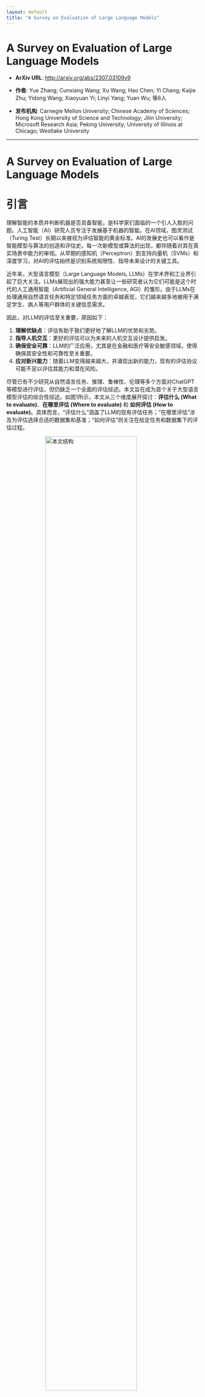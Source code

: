 ```yaml
---
layout: default
title: "A Survey on Evaluation of Large Language Models"
---
```


# A Survey on Evaluation of Large Language Models

- **ArXiv URL**: http://arxiv.org/abs/2307.03109v9

- **作者**: Yue Zhang; Cunxiang Wang; Xu Wang; Hao Chen; Yi Chang; Kaijie Zhu; Yidong Wang; Xiaoyuan Yi; Linyi Yang; Yuan Wu; 等6人

- **发布机构**: Carnegie Mellon University; Chinese Academy of Sciences; Hong Kong University of Science and Technology; Jilin University; Microsoft Research Asia; Peking University; University of Illinois at Chicago; Westlake University

---

# A Survey on Evaluation of Large Language Models

# 引言

理解智能的本质并判断机器是否具备智能，是科学家们面临的一个引人入胜的问题。人工智能（AI）研究人员专注于发展基于机器的智能。在AI领域，图灵测试（Turing Test）长期以来被视为评估智能的黄金标准。AI的发展史也可以看作是智能模型与算法的创造和评估史。每一次新模型或算法的出现，都伴随着对其在真实场景中能力的审视。从早期的感知机（Perceptron）到支持向量机（SVMs）和深度学习，对AI的评估始终是识别系统局限性、指导未来设计的关键工具。

近年来，大型语言模型（Large Language Models, LLMs）在学术界和工业界引起了巨大关注。LLMs展现出的强大能力甚至让一些研究者认为它们可能是这个时代的人工通用智能（Artificial General Intelligence, AGI）的雏形。由于LLMs在处理通用自然语言任务和特定领域任务方面的卓越表现，它们越来越多地被用于满足学生、病人等用户群体的关键信息需求。

因此，对LLM的评估至关重要，原因如下：
1.  **理解优缺点**：评估有助于我们更好地了解LLM的优势和劣势。
2.  **指导人机交互**：更好的评估可以为未来的人机交互设计提供启发。
3.  **确保安全可靠**：LLM的广泛应用，尤其是在金融和医疗等安全敏感领域，使得确保其安全性和可靠性至关重要。
4.  **应对新兴能力**：随着LLM变得越来越大，并涌现出新的能力，现有的评估协议可能不足以评估其能力和潜在风险。

尽管已有不少研究从自然语言任务、推理、鲁棒性、伦理等多个方面对ChatGPT等模型进行评估，但仍缺乏一个全面的评估综述。本文旨在成为首个关于大型语言模型评估的综合性综述。如图1所示，本文从三个维度展开探讨：**评估什么 (What to evaluate)**、**在哪里评估 (Where to evaluate)** 和 **如何评估 (How to evaluate)**。具体而言，“评估什么”涵盖了LLM的现有评估任务；“在哪里评估”涉及为评估选择合适的数据集和基准；“如何评估”则关注在给定任务和数据集下的评估过程。

<img src="/images/2307.03109v9/page_2_Figure_1.jpg" alt="本文结构" style="width:80%; max-width:300px; margin:auto; display:block;">

本文的贡献如下：
1.  从“评估什么”、“在哪里评估”和“如何评估”三个方面，提供了一个关于LLM评估的全面综述。
2.  在“评估什么”方面，总结了各个领域的现有任务，并对LLM的成功和失败案例进行了深入分析。
3.  在“在哪里评估”方面，总结了评估指标、数据集和基准。在“如何评估”方面，探讨了当前的协议和新颖的评估方法。
4.  探讨了LLM评估未来面临的挑战，并开源了相关资料以促进社区合作。

<img src="/images/2307.03109v9/page_4_Figure_1.jpg" alt="LLM评估论文随时间变化趋势" style="width:85%; max-width:450px; margin:auto; display:block;">

# 背景

## 大型语言模型 (LLMs)

语言模型（Language Models, LMs）是能够理解和生成人类语言的计算模型。大型语言模型（LLMs）是具有海量参数和卓越学习能力的先进语言模型。许多先进LLM（如GPT-3, GPT-4）背后的核心模块是Transformer [197]中的自注意力机制（self-attention module）。

LLM的一个关键特性是上下文学习（in-context learning）[14]，模型根据给定的上下文或提示生成文本。另一个关键技术是基于人类反馈的强化学习（Reinforcement Learning from Human Feedback, RLHF）[25, 268]，通过使用人类生成的反馈作为奖励来微调模型，使其从错误中学习并持续改进。

在自回归语言模型中，给定上下文序列 $X$，其目标是预测下一个 token $y$。模型通过最大化给定token序列的条件概率来进行训练，该概率可以通过链式法则分解：


{% raw %}$$P(y \mid X) = \prod_{t=1}^{T} P(y_t \mid \mathbf{x}_1, \mathbf{x}_2, \dots, \mathbf{x}_{t-1}),$${% endraw %}


其中 $T$ 是序列长度。

与LLM交互的常用方法是提示工程（prompt engineering）[26, 222, 263]，用户设计特定的提示来引导LLM生成期望的响应。


| 特性 | 传统机器学习 | 深度学习 | 大型语言模型 |
| :--- | :--- | :--- | :--- |
| **训练数据量** | 大 | 很大 | 超大规模 |
| **特征工程** | 手动 | 自动 | 自动 |
| **模型复杂度** | 有限 | 复杂 | 极其复杂 |
| **可解释性** | 好 | 差 | 更差 |
| **性能** | 中等 | 高 | 极高 |
| **硬件要求** | 低 | 高 | 极高 |

## AI模型评估

AI模型评估是衡量模型性能的关键步骤。标准的评估协议包括k折交叉验证、留出验证、留一交叉验证（LOOCV）等。然而，由于深度学习模型训练规模庞大，这些方法通常不适用。因此，在静态验证集上进行评估长期以来成为深度学习模型的标准选择，例如计算机视觉领域的ImageNet和自然语言处理领域的GLUE。

<img src="/images/2307.03109v9/page_5_Figure_3.jpg" alt="AI模型评估流程" style="width:90%; max-width:700px; margin:auto; display:block;">

随着LLM的规模越来越大、可解释性越来越差，现有的评估协议可能不足以全面评估其真实能力。

# 评估什么 (WHAT TO EVALUATE)

为了展示LLM的性能，应该在哪些任务上对其进行评估？本节将现有评估任务分为以下几类：自然语言处理、鲁棒性、伦理、偏见与可信赖性、社会科学、自然科学与工程、医疗应用、智能体应用等。

## 自然语言处理任务

LLM最初的目标就是提升在自然语言处理（Natural Language Processing, NLP）任务上的表现。因此，大多数评估研究都集中在NLP任务上，包括自然语言理解和生成。


| 参考文献 | 情感分析 | 文本分类 | 自然语言推理 | 其他NLU | 推理 | 摘要 | 对话 | 翻译 | 问答 | 其他NLG | 多语言 |
| :--- | :---: | :---: | :---: | :---: | :---: | :---: | :---: | :---: | :---: | :---: | :---: |
| Abdelali et al. [1] | | | | | | | | ✓ | | | ✓ |
| Ahuja et al. [2] | | | | | | | | | | | ✓ |
| Bian et al. [9] | | | | | ✓ | | | | ✓ | | |
| Bang et al. [6] | ✓ | | | | ✓ | ✓ | ✓ | ✓ | ✓ | ✓ | ✓ |
| Bai et al. [5] | | | | | | | | | ✓ | | |
| Chen et al. [20] | | | | | | | | | | ✓ |  |
| Choi et al. [23] | | | | ✓ | | | | | | | |
| Chia et al. [22] | | | | | | | | | | ✓ | |
| Frieder et al. [45] | | | | | ✓ | | | | | | |
| Fu et al. [47] | | | | | ✓ | | | | | | |
| Gekhman et al. [55] | ✓ | | | | | | | | | ✓ | |
| Gendron et al. [56] | | | ✓ | | ✓ | ✓ | | | | ✓ | |
| Honovich et al. [74] | | | | | ✓ | | | | | | |
| Jiang et al. [86] | | | | | | | | | | | ✓ |
| Lai et al. [100] | | | | | | | | | | | ✓ |
| Laskar et al. [102] | ✓ | | ✓ | | ✓ | ✓ | | ✓ | ✓ | ✓ | ✓ |
| Lopez-Lira & Tang [129] | ✓ | | | | | | | | | | |
| Liang et al. [114] | ✓ | ✓ | | | | ✓ | | | ✓ | | |
| Lee et al. [105] | | | ✓ | | | | | | | | |
| Lin and Chen [121] | | | | | | | ✓ | | | | |
| Liévin et al. [117] | | | | | ✓ | | | | | | |
| Liu et al. [124] | | | | | ✓ | | | | | | |
| Lyu et al. [130] | | | | | | | | | ✓ | | |
| Manakul et al. [133] | | | | | | | | | | ✓ | |
| Min et al. [138] | | | | | | | | | | ✓ | |
| Orrù et al. [147] | | | | | ✓ | | | | | | |
| Pan et al. [151] | | | | | ✓ | | | | | | |
| Peña et al. [154] | | ✓ | | | | | | | | | |
| Pu and Demberg [158] | | | | | | | ✓ | | | ✓ | |
| Pezeshkpour [156] | | | | | | | | | | ✓ | |
| Qin et al. [159] | ✓ | | ✓ | | ✓ | ✓ | ✓ | | ✓ | | |
| Riccardi & Desai [166] | | | | | ✓ | | | | | | |
| Saparov et al. [170] | | | | ✓ | | | | | | | |
| Tao et al. [184] | | | | ✓ | | | | | | | |
| Wang et al. [208] | | | | | | | | ✓ | | | ✓ |
| Wang et al. [218] | ✓ | | | | | | | | | | |
| Wang et al. [204] | | | ✓ | | | | | | ✓ | | |
| Wu et al. [227] | | | | | ✓ | | | | | | |
| Wu et al. [226] | | | | | ✓ | | | | | | |
| Xu et al. [229] | | | | | ✓ | | | | | | |
| Yang & Menczer [233] | | ✓ | | | | | | | | | |
| Zheng et al. [259] | | | | | | | ✓ | | | | |
| Zhang et al. [251] | ✓ | | | | | | | | | | |
| Zhang et al. [250] | | | | | | | | | | | ✓ |
| Zhuang et al. [265] | | | | | ✓ | | | | | | |
| Zhang et al. [244] | | | | | ✓ | | | | | | |


### 自然语言理解

- **情感分析**：LLM在此任务上表现出色，通常优于传统方法。但在低资源语言的情感理解上能力有限。
- **文本分类**：LLM在文本分类上表现良好，甚至能处理非常规问题设置下的分类任务，准确率较高。

- **自然语言推理 (NLI)**：确定“假设”是否能从“前提”中逻辑推导出来。研究表明，ChatGPT在此任务上优于GPT-3.5，但也有研究发现LLM在处理NLI范围和人类分歧方面表现不佳，仍有很大提升空间。

- **语义理解**：指对语言深层含义的理解。研究发现，LLM能理解单个事件，但感知事件间语义相似性的能力有限。在因果和意图关系推理上表现较好，但在其他关系类型上较弱。此外，LLM难以区分有意义和无意义的短语，表现逊于人类。

- **社会知识理解**：评估结果显示，在社会知识概念的学习和识别上，经过监督微调的小模型（如BERT）的性能远超零样本下的大模型（如GPT系列）。这表明，模型参数量的增加并不一定带来更高水平的社会知识。

### 推理

推理任务对AI模型是巨大的挑战，需要模型不仅理解信息，还要进行推断。
- **数学推理**：ChatGPT在算术推理上能力强，但整体数学推理能力仍需提高。
- **符号与抽象推理**：ChatGPT在符号推理上表现不如GPT-3.5，且现有LLM在抽象推理和反事实推理上能力有限。
- **逻辑推理**：ChatGPT和GPT-4在多数逻辑推理基准上优于传统微调方法，但在处理新颖和分布外（out-of-distribution）数据时面临挑战。
- **其他推理类型**：LLM在常识推理、空间推理和多跳推理上表现普遍较差，但在因果和类比推理上表现尚可。
- **专业领域推理**：零样本的InstructGPT和Codex在复杂医学推理等任务上展现出潜力，但仍需改进。

总的来说，LLM在推理方面展现出巨大潜力且持续进步，但仍面临诸多挑战和局限。

### 自然语言生成

- **摘要**：LLM在该任务上表现一般。经过微调的BART模型甚至优于零样本的ChatGPT。
- **对话**：Claude和ChatGPT在对话任务上表现优异且具有竞争力。针对特定任务进行微调的模型在面向任务和知识型对话中表现更佳。
- **翻译**：虽然并非为翻译专门训练，但LLM表现出强大的性能。GPT-4在人工评估中优于商业机器翻译系统。但LLM在“英文→其他语言”的翻译以及非拉丁语系的翻译能力上仍有不足。
- **问答**：LLM在问答任务上表现近乎完美。经过微调的模型（如Vícuna和ChatGPT）能取得极高分数。

- **其他生成任务**：在句子风格迁移方面，ChatGPT通过少样本学习超越了先前的监督模型，但在控制句子正式性方面仍与人类行为有差距。在写作任务上，LLM在信息性、专业性、议论性和创造性写作等多方面表现出一致的通用能力。

### 多语言任务

尽管多数LLM在多语言数据上训练，但评估主要集中在英语上。研究表明，LLM在处理非拉丁语系语言和低资源语言时表现不佳。即使将输入翻译成英文再查询，其性能也劣于SOTA模型。这表明LLM在多语言任务上面临巨大挑战，未来需要关注多语言平衡和对非拉丁语系、低资源语言的支持。

### 事实性

事实性（Factuality）指模型提供的信息与现实世界事实相符的程度，这对于避免产生“事实幻觉”（factual hallucination）至关重要。
- **评估发现**：GPT-4和BingChat等模型能在超过80%的问题上提供正确答案，但离完全准确仍有差距。
- **评估方法**：研究者提出了多种评估事实性的方法，如将事实一致性任务转化为二元分类问题，或使用基于信息论的指标。TruthfulQA等数据集被设计用于专门测试模型的事实性。
- **核心挑战**：研究发现，仅仅扩大模型规模并不一定能提高其真实性，这表明需要改进训练方法来解决事实性问题。

## 鲁棒性、伦理、偏见与可信赖性


| 参考文献 | 鲁棒性 | 伦理与偏见 | 可信赖性 |
| :--- | :---: | :---: | :---: |
| Cao et al. [16] | | ✓ | |
| Dhamala et al. [37] | | ✓ | |
| Deshpande et al. [35] | | ✓ | |
| Ferrara [42] | | ✓ | |
| Gehman et al. [53] | | ✓ | |
| Hartmann et al. [65] | | ✓ | |
| Hendrycks et al. [69] | | ✓ | |
| Hagendorff & Fabi [62] | | | ✓ |
| Li et al. [111] | ✓ | | |
| Liu et al. [123] | ✓ | | ✓ |
| Li et al. [113] | | | ✓ |
| Parrish et al. [153] | | ✓ | |
| Rutinowski et al. [167] | | ✓ | |
| Rawte et al. [163] | | | ✓ |
| Sheng et al. [175] | | ✓ | |
| Simmons [176] | | ✓ | |
| Wang et al. [207] | ✓ | | |
| Wang et al. [206] | ✓ | | |
| Wang et al. [201] | ✓ | ✓ | ✓ |
| Wang et al. [209] | | ✓ | |
| Xie et al. [228] | | | ✓ |
| Yang et al. [234] | ✓ | | |
| Zhao et al. [258] | ✓ | | |
| Zhuo et al. [267] | ✓ | | |
| Zhu et al. [264] | ✓ | | |
| Zhuo et al. [266] | | ✓ | |
| Zhang et al. [253] | | | ✓ |

### 鲁棒性

鲁棒性（Robustness）研究系统在面对意外输入时的稳定性，主要包括分布外（OOD）鲁棒性和对抗鲁棒性。
- **OOD鲁棒性**：研究表明，LLM在面对OOD数据时性能会下降，这凸显了系统安全的潜在风险。
- **对抗鲁棒性**：PromptBench等基准的评估结果显示，当前的LLM容易受到对抗性提示（adversarial prompts）的攻击，在字符、词、句子和语义层面的攻击下都表现出脆弱性。AdvGLUE++等新基准也被提出用于评估对抗鲁棒性。

### 伦理与偏见

LLM可能内化并放大训练数据中存在的有害信息，如攻击性言论、仇恨言论以及针对特定人群（如性别、种族、职业）的社会偏见。
- **毒性与偏见**：研究发现ChatGPT仍会产生有害内容，当引入“角色扮演”提示时，其生成内容的毒性会增加高达6倍。
- **政治与人格偏见**：基于政治罗盘测试和MBTI测试的评估发现，LLM倾向于表现出进步主义观点和ENFJ人格类型。
- **道德与文化偏见**：LLM在道德基础理论上也表现出偏见，并存在对某些文化价值观的偏向。
- **评估工具**：研究者开发了如CHBias等中文对话偏见评估数据集，并利用系统提示“越狱”等方法来探测模型的刻板印象偏见。

### 可信赖性

可信赖性（Trustworthiness）是一个更广泛的概念，除了鲁棒性和伦理问题，还包括其他方面。
- **综合评估**：DecodingTrust研究从毒性、偏见、鲁棒性、隐私、机器伦理和公平性等八个维度对GPT模型进行了全面的可信赖性评估。研究发现，虽然GPT-4在标准评估中通常比GPT-3.5更可信，但它也更容易受到特定攻击。
- **超理性与判断一致性**：研究表明，LLM可以避免人类常见的认知错误，表现出“超理性”。然而，当面临质疑、否定或误导性线索时，即使其初始判断正确，其判断的一致性也会显著下降。
- **幻觉问题**：LLM能够生成看似连贯且真实的文本，但这些信息可能包含事实错误或与现实脱节的陈述，即幻觉（hallucination）现象。评估这些问题有助于改进训练方法，提高模型的可靠性。